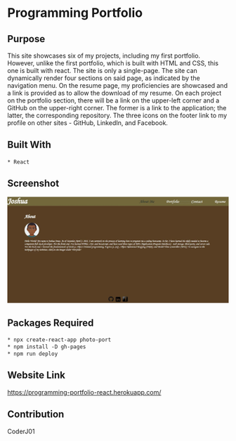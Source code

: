# Programming Portfolio

## Purpose 
This site showcases six of my projects, including my first portfolio. However, unlike the first portfolio, which is built with HTML and CSS, this one is built with react. The site is only a single-page. The site can dynamically render four sections on said page, as indicated by the navigation menu. On the resume page, my proficiencies are showcased and a link is provided as to allow the download of my resume. On each project on the portfolio section, there will be a link on the upper-left corner and a GitHub on the upper-right corner. The former is a link to the application; the latter, the corresponding repository. The three icons on the footer link to my profile on other sites - GitHub, LinkedIn, and Facebook.

## Built With
    * React

## Screenshot
![Alt text](./src/assets/images/screenshot.JPG "Programming Portfolio")

## Packages Required
    * npx create-react-app photo-port
    * npm install -D gh-pages
    * npm run deploy

## Website Link
https://programming-portfolio-react.herokuapp.com/

## Contribution
CoderJ01 
